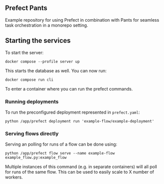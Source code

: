 ## Prefect Pants

Example repository for using Prefect in combination with Pants for seamless task orchestration in a monorepo setting.

## Starting the services

To start the server:

```
docker compose --profile server up
```

This starts the database as well. You can now run:

```
docker compose run cli
```

To enter a container where you can run the prefect commands.

### Running deployments

To run the preconfigured deployment represented in `prefect.yaml`:

```
python /app/prefect deployment run 'example-flow/example-deployment'
```

### Serving flows directly

Serving an polling for runs of a flow can be done using:

```
python /app/prefect flow serve --name example-flow example_flow.py:example_flow
```

Multiple instances of this command (e.g. in separate containers) will all poll for runs of the same flow. This can be used to easily scale to X number of workers.